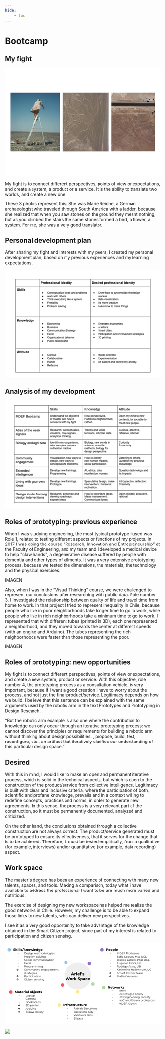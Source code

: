 ```yaml
---
hide:
    - toc
---
```


# Bootcamp

## My fight

![](../images/fight.jpg)

My fight is to connect different perspectives, points of view or expectations, and create a system, a product or a service. It is the ability to translate two worlds, and create a new one.

These 3 photos represent this. She was Marie Reiche, a German archaeologist who traveled through South America with a ladder, because she realized that when you saw stones on the ground they meant nothing, but as you climbed the stairs the same stones formed a bird, a flower, a system. For me, she was a very good translator.

## Personal development plan

After sharing my fight and interests with my peers, I created my personal development plan, based on my previous experiences and my learning expectations.

![](../images/personal.jpg)

## Analysis of my development

![](../images/study.jpg)

## Roles of prototyping: previous experience

When I was studying engineering, the most typical prototype I used was Role 1, related to testing different aspects or functions of my projects. In 2017 I was doing the course “Research, Innovation and Entrepreneurship” at the Faculty of Engineering, and my team and I developed a medical device to help "claw hands", a degenerative disease suffered by people with dementia and other types of ailments. It was a very extensive prototyping process, because we tested the dimensions, the materials, the technology and the physical exercises.

IMAGEN

Also, when I was in the “Visual Thinking” course, we were challenged to represent our conclusions after researching with public data. Role number 3. I investigated the relationship between quality of life and travel time from home to work. In that project I tried to represent inequality in Chile, because people who live in poor neighborhoods take longer time to go to work, while people who live in rich neighborhoods take a minimum time to go to work. I represented that with different tubes (printed in 3D), each one represented a neighborhood, and they moved towards the center at different speeds (with an engine and Arduino). The tubes representing the rich neighborhoods were faster than those representing the poor.

IMAGEN

## Roles of prototyping: new opportunities

My fight is to connect different perspectives, points of view or expectations, and create a new system, product or service. With this objective, role number 4, the prototyping process as a consultation vehicle, is very important, because if I want a good creation I have to worry about the process, and not just the final product/service. Legitimacy depends on how we build. I believe that this sentence can be explained with the same arguments used by the robotic arm in the text Prototypes and Prototyping in Design Research.

“But the robotic arm example is also one where the contribution to knowledge can only occur through an iterative prototyping process: we cannot discover the principles or requirements for building a robotic arm without thinking about design possibilities. , propose, build, test, reconfigure, etc., an artifact that iteratively clarifies our understanding of this particular design space.”

## Desired

With this in mind, I would like to make an open and permanent iterative process, which is solid in the technical aspects, but which is open to the construction of the product/service from collective intelligence. Legitimacy is built with clear and inclusive criteria, where the participation of both, scientific and profane knowledge, prevails and in a context willing to redefine concepts, practices and norms, in order to generate new agreements. In this sense, the process is a very relevant part of the construction, so it must be permanently documented, analyzed and criticized.

On the other hand, the conclusions obtained through a collective construction are not always correct. The product/service generated must be prototyped to ensure its effectiveness, that it serves for the change that is to be achieved. Therefore, it must be tested empirically, from a qualitative (for example, interviews) and/or quantitative (for example, data recording) aspect.


## Work space

The master's degree has been an experience of connecting with many new talents, spaces, and tools. Making a comparison, today what I have available to address the professional I want to be are much more varied and nutritious.

The exercise of designing my new workspace has helped me realize the good networks in Chile. However, my challenge is to be able to expand those links to new talents, who can deliver new perspectives.

I see it as a very good opportunity to take advantage of the knowledge obtained in the Smart Citizen project, since part of my interest is related to participation and citizen sensing.

![](../images/space.jpg)

![](../images/MT01/scorpio_blow.jpg)
